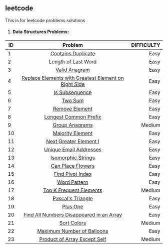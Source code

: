 ## leetcode
This is for leetcode problems solutions

1. #### Data Structures Problems:

| ID     | Problem                                                                                                                                        | DIFFICULTY  |
| -------|:----------------------------------------------------------------------------------------------------------------------------------------------:| -----------:|
| 1      | [Contains Duplicate](https://github.com/Marcoc51/leetcode/blob/main/DS%26Algorithms/01_Contains_Duplicate.py)                                  | Easy        |
| 2      | [Length of Last Word](https://github.com/Marcoc51/leetcode/blob/main/DS%26Algorithms/02_Length_of_Last_Word.py)                                | Easy        |
| 3      | [Valid Anagram](https://github.com/Marcoc51/leetcode/blob/main/DS%26Algorithms/03_Valid_Anagram.py)                                            | Easy        |
| 4      | [Replace Elements with Greatest Element on Right Side](https://github.com/Marcoc51/leetcode/blob/main/DS%26Algorithms/04_Replace_Elements_.py) | Easy        |
| 5      | [Is Subsequence](https://github.com/Marcoc51/leetcode/blob/main/DS%26Algorithms/05_Is_Subsequence.py)                                          | Easy        |
| 6      | [Two Sum](https://github.com/Marcoc51/leetcode/blob/main/DS%26Algorithms/06_Two_Sum.py)                                                        | Easy        |
| 7      | [Remove Element](https://github.com/Marcoc51/leetcode/blob/main/DS%26Algorithms/07_Remove_Element.py)                                          | Easy        |
| 8      | [Longest Common Prefix](https://github.com/Marcoc51/leetcode/blob/main/DS%26Algorithms/08_Longest_Common_Prefix.py)                            | Easy        |
| 9      | [Group Anagrams](https://github.com/Marcoc51/leetcode/blob/main/DS%26Algorithms/09_Group_Anagrams.py)                                          | Medium      |
| 10     | [Majority Element](https://github.com/Marcoc51/leetcode/blob/main/DS%26Algorithms/10_Majority_Element.py)                                      | Easy        |
| 11     | [Next Greater Element I](https://github.com/Marcoc51/leetcode/blob/main/DS%26Algorithms/11_Next_Greater_Element_I.py)                          | Easy        |
| 12     | [Unique Email Addresses](https://github.com/Marcoc51/leetcode/blob/main/DS%26Algorithms/12_Unique_Email_Addresses.py)                          | Easy        |
| 13     | [Isomorphic Strings](https://github.com/Marcoc51/leetcode/blob/main/DS%26Algorithms/13_Isomorphic_Strings.py)                                  | Easy        |
| 14     | [Can Place Flowers](https://github.com/Marcoc51/leetcode/blob/main/DS%26Algorithms/14_Can_Place_Flowers.py)                                    | Easy        |
| 15     | [Find Pivot Index](https://github.com/Marcoc51/leetcode/blob/main/DS%26Algorithms/15_Find_Pivot_Index.py)                                      | Easy        |
| 16     | [Word Pattern](https://github.com/Marcoc51/leetcode/blob/main/DS%26Algorithms/16_Word_Pattern.py)                                              | Easy        |
| 17     | [Top K Frequent Elements](https://github.com/Marcoc51/leetcode/blob/main/DS%26Algorithms/17_Top_K_Frequent_Elements.py)                        | Medium      |
| 18     | [Pascal's Triangle](https://github.com/Marcoc51/leetcode/blob/main/DS%26Algorithms/18_Pascals_Triangle.py)                                     | Easy        |
| 19     | [Plus One](https://github.com/Marcoc51/leetcode/blob/main/DS%26Algorithms/19_Plus_One.py)                                                      | Easy        |
| 20     | [Find All Numbers Disappeared in an Array](https://github.com/Marcoc51/leetcode/blob/main/DS%26Algorithms/20_Find_Numbers_Disappeared.py)      | Easy        |
| 21     | [Sort Colors](https://github.com/Marcoc51/leetcode/blob/main/DS%26Algorithms/21_Sort_Colors.py)                                                | Medium      |
| 22     | [Maximum Number of Balloons](https://github.com/Marcoc51/leetcode/blob/main/DS%26Algorithms/22_Maximum_Number_of_Balloons.py)                  | Easy        |
| 23     | [Product of Array Except Self](https://github.com/Marcoc51/leetcode/blob/main/DS%26Algorithms/23_Product_of_Array_Except_Self.py)              | Medium      |
